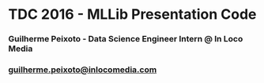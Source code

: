 # TDC 2016 - MLLib Presentation Code
### Guilherme Peixoto - Data Science Engineer Intern @ In Loco Media
### guilherme.peixoto@inlocomedia.com
